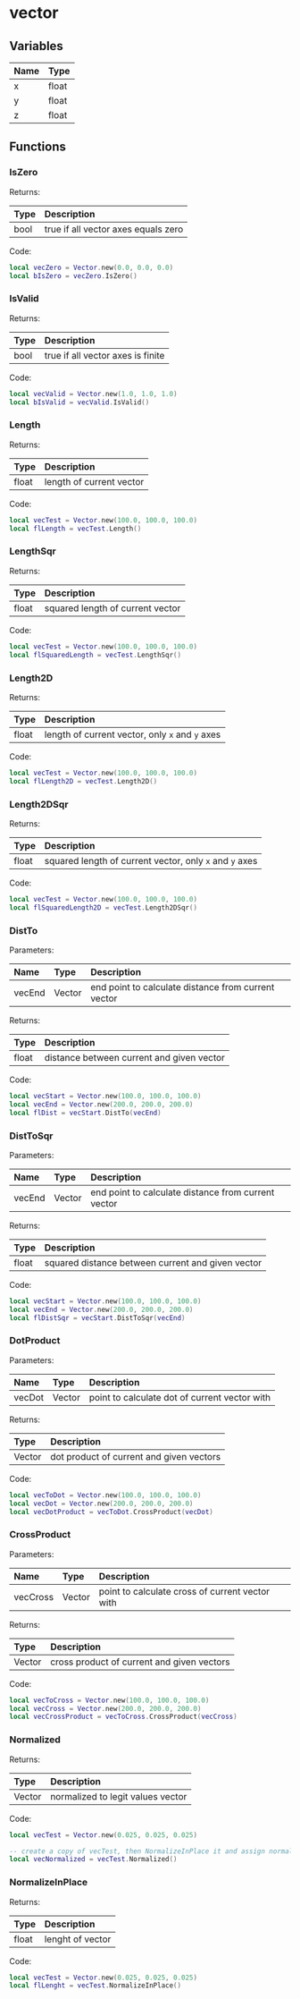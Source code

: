 # vector

## Variables

| Name | Type |
| :--- | :--- |
| x | float |
| y | float |
| z | float |

## Functions

### IsZero

Returns:

| Type | Description |
| :--- | :--- |
| bool | true if all vector axes equals zero |

Code:

```lua
local vecZero = Vector.new(0.0, 0.0, 0.0)
local bIsZero = vecZero.IsZero()
```

### IsValid

Returns:

| Type | Description |
| :--- | :--- |
| bool | true if all vector axes is finite |

Code:

```lua
local vecValid = Vector.new(1.0, 1.0, 1.0)
local bIsValid = vecValid.IsValid()
```

### Length

Returns:

| Type | Description |
| :--- | :--- |
| float | length of current vector |

Code:

```lua
local vecTest = Vector.new(100.0, 100.0, 100.0)
local flLength = vecTest.Length()
```

### LengthSqr

Returns:

| Type | Description |
| :--- | :--- |
| float | squared length of current vector |

Code:

```lua
local vecTest = Vector.new(100.0, 100.0, 100.0)
local flSquaredLength = vecTest.LengthSqr()
```

### Length2D

Returns:

| Type | Description |
| :--- | :--- |
| float | length of current vector, only `x` and `y` axes |

Code:

```lua
local vecTest = Vector.new(100.0, 100.0, 100.0)
local flLength2D = vecTest.Length2D()
```

### Length2DSqr

Returns:

| Type | Description |
| :--- | :--- |
| float | squared length of current vector, only `x` and `y` axes |

Code:

```lua
local vecTest = Vector.new(100.0, 100.0, 100.0)
local flSquaredLength2D = vecTest.Length2DSqr()
```

### DistTo

Parameters:

| Name | Type | Description |
| :--- | :--- | :--- |
| vecEnd | Vector | end point to calculate distance from current vector |

Returns:

| Type | Description |
| :--- | :--- |
| float | distance between current and given vector |

Code:

```lua
local vecStart = Vector.new(100.0, 100.0, 100.0)
local vecEnd = Vector.new(200.0, 200.0, 200.0)
local flDist = vecStart.DistTo(vecEnd)
```

### DistToSqr

Parameters:

| Name | Type | Description |
| :--- | :--- | :--- |
| vecEnd | Vector | end point to calculate distance from current vector |

Returns:

| Type | Description |
| :--- | :--- |
| float | squared distance between current and given vector |

Code:

```lua
local vecStart = Vector.new(100.0, 100.0, 100.0)
local vecEnd = Vector.new(200.0, 200.0, 200.0)
local flDistSqr = vecStart.DistToSqr(vecEnd)
```

### DotProduct

Parameters:

| Name | Type | Description |
| :--- | :--- | :--- |
| vecDot | Vector | point to calculate dot of current vector with |

Returns:

| Type | Description |
| :--- | :--- |
| Vector | dot product of current and given vectors |

Code:

```lua
local vecToDot = Vector.new(100.0, 100.0, 100.0)
local vecDot = Vector.new(200.0, 200.0, 200.0)
local vecDotProduct = vecToDot.CrossProduct(vecDot)
```

### CrossProduct

Parameters:

| Name | Type | Description |
| :--- | :--- | :--- |
| vecCross | Vector | point to calculate cross of current vector with |

Returns:

| Type | Description |
| :--- | :--- |
| Vector | cross product of current and given vectors |

Code:

```lua
local vecToCross = Vector.new(100.0, 100.0, 100.0)
local vecCross = Vector.new(200.0, 200.0, 200.0)
local vecCrossProduct = vecToCross.CrossProduct(vecCross)
```

### Normalized

Returns:

| Type | Description |
| :--- | :--- |
| Vector | normalized to legit values vector |

Code:

```lua
local vecTest = Vector.new(0.025, 0.025, 0.025)

-- create a copy of vecTest, then NormalizeInPlace it and assign normalized vector to copied vector
local vecNormalized = vecTest.Normalized() 
```

### NormalizeInPlace

Returns:

| Type | Description |
| :--- | :--- |
| float | lenght of vector |

Code:

```lua
local vecTest = Vector.new(0.025, 0.025, 0.025)
local flLenght = vecTest.NormalizeInPlace()
```

